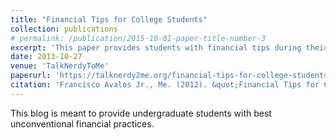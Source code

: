 ```yaml
---
title: "Financial Tips for College Students"
collection: publications
# permalink: /publication/2015-10-01-paper-title-number-3
excerpt: 'This paper provides students with financial tips during their undergraduate years.'
date: 2013-10-27
venue: 'TalkNerdyToMe'
paperurl: 'https://talknerdy2me.org/financial-tips-for-college-students/'
citation: 'Francisco Avalos Jr., Me. (2012). &quot;Financial Tips for College Students.&quot; <i>Blog</i>.'
---
```

This blog is meant to provide undergraduate students with best unconventional financial practices.
